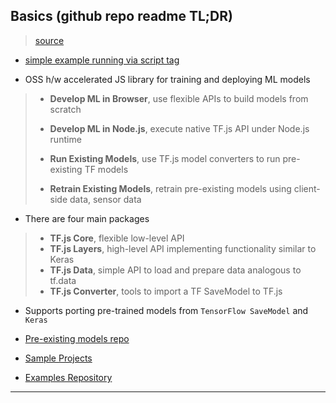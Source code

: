 
## Basics (github repo readme TL;DR)

> [source](https://github.com/tensorflow/tfjs)

* [simple example running via script tag](basics-hello-world.html)

* OSS h/w accelerated JS library for training and deploying ML models

> * **Develop ML in Browser**, use flexible APIs to build models from scratch
>
> * **Develop ML in Node.js**, execute native TF.js API under Node.js runtime
>
> * **Run Existing Models**, use TF.js model converters to run pre-existing TF models
>
> * **Retrain Existing Models**, retrain pre-existing models using client-side data, sensor data

* There are four main packages

> * **TF.js Core**, flexible low-level API
> * **TF.js Layers**, high-level API implementing functionality similar to Keras
> * **TF.js Data**, simple API to load and prepare data analogous to tf.data
> * **TF.js Converter**, tools to import a TF SaveModel to TF.js

* Supports porting pre-trained models from `TensorFlow SaveModel` and `Keras`

* [Pre-existing models repo](https://github.com/tensorflow/tfjs-models)

* [Sample Projects](https://github.com/tensorflow/tfjs/blob/master/GALLERY.md)

* [Examples Repository](https://github.com/tensorflow/tfjs-examples)

---
